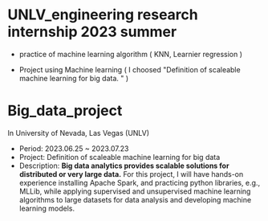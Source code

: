# UNLV_engineering research internship 2023 summer 

- practice of machine learning algorithm
  ( KNN, Learnier regression )

- Project using Machine learning
  ( I choosed  "Definition of scaleable machine learning for big data. " ) 




# Big_data_project
In University of Nevada, Las Vegas (UNLV) 
- Period: 2023.06.25 ~ 2023.07.23
- Project: Definition of scaleable machine learning for big data
- Description: **Big data analytics provides scalable solutions for distributed or very large data.** For this project, I will have hands-on experience installing Apache Spark, and practicing python libraries, e.g., MLLib, while applying supervised and unsupervised machine learning algorithms to large datasets for data analysis and developing machine learning models.
